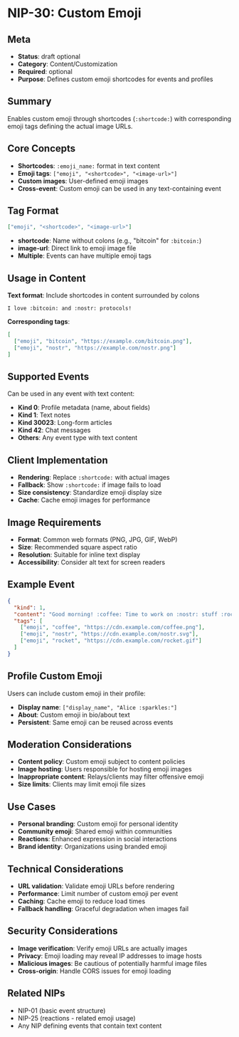 # NIP-30: Custom Emoji

## Meta
- **Status**: draft optional
- **Category**: Content/Customization
- **Required**: optional
- **Purpose**: Defines custom emoji shortcodes for events and profiles

## Summary
Enables custom emoji through shortcodes (`:shortcode:`) with corresponding emoji tags defining the actual image URLs.

## Core Concepts
- **Shortcodes**: `:emoji_name:` format in text content
- **Emoji tags**: `["emoji", "<shortcode>", "<image-url>"]`
- **Custom images**: User-defined emoji images
- **Cross-event**: Custom emoji can be used in any text-containing event

## Tag Format
```json
["emoji", "<shortcode>", "<image-url>"]
```
- **shortcode**: Name without colons (e.g., "bitcoin" for `:bitcoin:`)
- **image-url**: Direct link to emoji image file
- **Multiple**: Events can have multiple emoji tags

## Usage in Content
**Text format**: Include shortcodes in content surrounded by colons
```
I love :bitcoin: and :nostr: protocols!
```

**Corresponding tags**:
```json
[
  ["emoji", "bitcoin", "https://example.com/bitcoin.png"],
  ["emoji", "nostr", "https://example.com/nostr.png"]
]
```

## Supported Events
Can be used in any event with text content:
- **Kind 0**: Profile metadata (name, about fields)
- **Kind 1**: Text notes
- **Kind 30023**: Long-form articles
- **Kind 42**: Chat messages
- **Others**: Any event type with text content

## Client Implementation
- **Rendering**: Replace `:shortcode:` with actual images
- **Fallback**: Show `:shortcode:` if image fails to load
- **Size consistency**: Standardize emoji display size
- **Cache**: Cache emoji images for performance

## Image Requirements
- **Format**: Common web formats (PNG, JPG, GIF, WebP)
- **Size**: Recommended square aspect ratio
- **Resolution**: Suitable for inline text display
- **Accessibility**: Consider alt text for screen readers

## Example Event
```json
{
  "kind": 1,
  "content": "Good morning! :coffee: Time to work on :nostr: stuff :rocket:",
  "tags": [
    ["emoji", "coffee", "https://cdn.example.com/coffee.png"],
    ["emoji", "nostr", "https://cdn.example.com/nostr.svg"],
    ["emoji", "rocket", "https://cdn.example.com/rocket.gif"]
  ]
}
```

## Profile Custom Emoji
Users can include custom emoji in their profile:
- **Display name**: `["display_name", "Alice :sparkles:"]`
- **About**: Custom emoji in bio/about text
- **Persistent**: Same emoji can be reused across events

## Moderation Considerations
- **Content policy**: Custom emoji subject to content policies
- **Image hosting**: Users responsible for hosting emoji images
- **Inappropriate content**: Relays/clients may filter offensive emoji
- **Size limits**: Clients may limit emoji file sizes

## Use Cases
- **Personal branding**: Custom emoji for personal identity
- **Community emoji**: Shared emoji within communities
- **Reactions**: Enhanced expression in social interactions
- **Brand identity**: Organizations using branded emoji

## Technical Considerations
- **URL validation**: Validate emoji URLs before rendering
- **Performance**: Limit number of custom emoji per event
- **Caching**: Cache emoji to reduce load times
- **Fallback handling**: Graceful degradation when images fail

## Security Considerations
- **Image verification**: Verify emoji URLs are actually images
- **Privacy**: Emoji loading may reveal IP addresses to image hosts
- **Malicious images**: Be cautious of potentially harmful image files
- **Cross-origin**: Handle CORS issues for emoji loading

## Related NIPs
- NIP-01 (basic event structure)
- NIP-25 (reactions - related emoji usage)
- Any NIP defining events that contain text content 